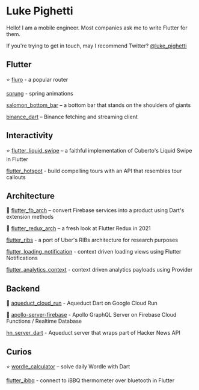 # Luke Pighetti

Hello! I am a mobile engineer. Most companies ask me to write Flutter for them.

If you're trying to get in touch, may I recommend Twitter? [@luke_pighetti](https://twitter.com/luke_pighetti)

## Flutter

⭐️ [fluro](https://github.com/lukepighetti/fluro) - a popular router

[sprung](https://github.com/lukepighetti/sprung) - spring animations

[salomon_bottom_bar](https://github.com/lukepighetti/salomon_bottom_bar) – a bottom bar that stands on the shoulders of giants

[binance_dart](https://github.com/lukepighetti/binance_dart) – Binance fetching and streaming client

## Interactivity

⭐️ [flutter_liquid_swipe](https://github.com/lukepighetti/flutter_liquid_swipe) – a faithful implementation of Cuberto's Liquid Swipe in Flutter

[flutter_hotspot](https://github.com/lukepighetti/flutter_hotspot) - build compelling tours with an API that resembles tour callouts

## Architecture

🎥 [flutter_fb_arch](https://github.com/lukepighetti/flutter_fb_arch) – convert Firebase services into a product using Dart's extension methods

🎥 [flutter_redux_arch](https://github.com/lukepighetti/flutter_redux_arch) – a fresh look at Flutter Redux in 2021

[flutter_ribs](https://github.com/lukepighetti/flutter_ribs) - a port of Uber's RIBs architecture for research purposes

[flutter_loading_notification](https://github.com/lukepighetti/flutter_loading_notification) - context driven loading views using Flutter Notifications

[flutter_analytics_context](https://github.com/lukepighetti/flutter_analytics_context) - context driven analytics payloads using Provider

## Backend

📖 [aqueduct_cloud_run](https://github.com/lukepighetti/aqueduct_cloud_run) - Aqueduct Dart on Google Cloud Run

📖 [apollo-server-firebase](https://github.com/lukepighetti/apollo-server-firebase) - Apollo GraphQL Server on Firebase Cloud Functions / Realtime Database

[hn_server_dart](https://github.com/lukepighetti/hn_server_dart) - Aqueduct server that wraps part of Hacker News API

## Curios

⭐️ [wordle_calculator](https://github.com/lukepighetti/wordle_calculator) – solve daily Wordle with Dart

[flutter_ibbq](https://github.com/lukepighetti/flutter_ibbq) - connect to iBBQ thermometer over bluetooth in Flutter
